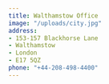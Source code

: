 ```yaml
---
title: Walthamstow Office
image: "/uploads/city.jpg"
address:
- 153-157 Blackhorse Lane
- Walthamstow
- London
- E17 5QZ
phone: "+44-208-498-4400"
---
```


